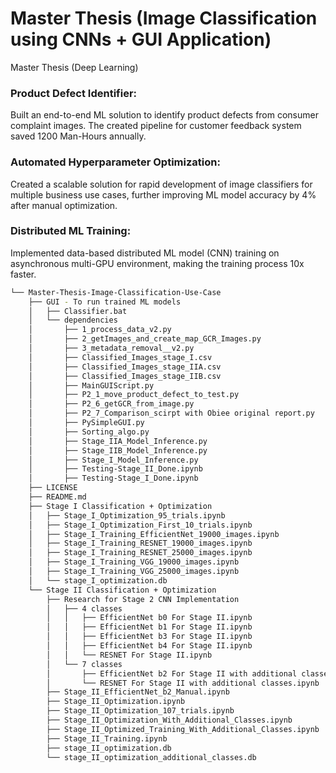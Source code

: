 # Master Thesis (Image Classification using CNNs + GUI Application)
Master Thesis (Deep Learning)

### Product Defect Identifier: 
Built an end-to-end ML solution to identify product defects from consumer complaint images. The created pipeline for customer feedback system saved 1200 Man-Hours annually.
### Automated Hyperparameter Optimization: 
Created a scalable solution for rapid development of image classifiers for multiple business use cases, further improving ML model accuracy by 4% after manual optimization.
### Distributed ML Training: 
Implemented data-based distributed ML model (CNN) training on asynchronous multi-GPU environment, making the training process 10x faster.


```bash
└── Master-Thesis-Image-Classification-Use-Case
    ├── GUI - To run trained ML models
    │   ├── Classifier.bat
    │   └── dependencies
    │       ├── 1_process_data_v2.py
    │       ├── 2_getImages_and_create_map_GCR_Images.py
    │       ├── 3_metadata_removal__v2.py
    │       ├── Classified_Images_stage_I.csv
    │       ├── Classified_Images_stage_IIA.csv
    │       ├── Classified_Images_stage_IIB.csv
    │       ├── MainGUIScript.py
    │       ├── P2_1_move_product_defect_to_test.py
    │       ├── P2_6_getGCR_from_image.py
    │       ├── P2_7_Comparison_scirpt with Obiee original report.py
    │       ├── PySimpleGUI.py
    │       ├── Sorting_algo.py
    │       ├── Stage_IIA_Model_Inference.py
    │       ├── Stage_IIB_Model_Inference.py
    │       ├── Stage_I_Model_Inference.py
    │       ├── Testing-Stage_II_Done.ipynb
    │       ├── Testing-Stage_I_Done.ipynb
    ├── LICENSE
    ├── README.md
    ├── Stage I Classification + Optimization
    │   ├── Stage_I_Optimization_95_trials.ipynb
    │   ├── Stage_I_Optimization_First_10_trials.ipynb
    │   ├── Stage_I_Training_EfficientNet_19000_images.ipynb
    │   ├── Stage_I_Training_RESNET_19000_images.ipynb
    │   ├── Stage_I_Training_RESNET_25000_images.ipynb
    │   ├── Stage_I_Training_VGG_19000_images.ipynb
    │   ├── Stage_I_Training_VGG_25000_images.ipynb
    │   └── stage_I_optimization.db
    └── Stage II Classification + Optimization
        ├── Research for Stage 2 CNN Implementation
        │   ├── 4 classes
        │   │   ├── EfficientNet b0 For Stage II.ipynb
        │   │   ├── EfficientNet b1 For Stage II.ipynb
        │   │   ├── EfficientNet b3 For Stage II.ipynb
        │   │   ├── EfficientNet b4 For Stage II.ipynb
        │   │   └── RESNET For Stage II.ipynb
        │   └── 7 classes
        │       ├── EfficientNet b2 For Stage II with additional classes.ipynb
        │       └── RESNET For Stage II with additional classes.ipynb
        ├── Stage_II_EfficientNet_b2_Manual.ipynb
        ├── Stage_II_Optimization.ipynb
        ├── Stage_II_Optimization_107_trials.ipynb
        ├── Stage_II_Optimization_With_Additional_Classes.ipynb
        ├── Stage_II_Optimized_Training_With_Additional_Classes.ipynb
        ├── Stage_II_Training.ipynb
        ├── stage_II_optimization.db
        └── stage_II_optimization_additional_classes.db
```

